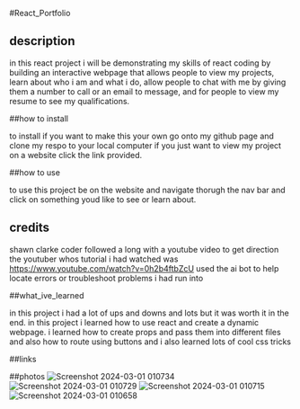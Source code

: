 #React_Portfolio

## description

in this react project i will be demonstrating my skills of react coding by building an interactive webpage that allows people to view my projects, learn about who i am and what i do, allow people to chat with me by giving them a number to call or an email to message, and for people to view my resume to see my qualifications.

##how to install

to install if you want to make this your own go onto my github page and clone my respo to your local computer if you just want to view my project on a website click the link provided.

##how to use

to use this project be on the website and navigate thorugh the nav bar and click on something youd like to see or learn about.

## credits
shawn clarke coder
followed a long with a youtube video to get direction 
the youtuber whos tutorial i had watched was https://www.youtube.com/watch?v=0h2b4ftbZcU
used the ai bot to help locate errors or troubleshoot problems i had run into 

##what_ive_learned

in this project i had a lot of ups and downs and lots but it was worth it in the end. in this project i learned how to use react and create a dynamic webpage. i learned how to create props and pass them into different files and also how to route using buttons and i also learned lots of cool css tricks


##links



##photos
![Screenshot 2024-03-01 010734](https://github.com/Shawnclarke21/react_portfolio/assets/139307719/967a74ed-93bb-434d-99a7-e7bc6f8dfe74)
![Screenshot 2024-03-01 010729](https://github.com/Shawnclarke21/react_portfolio/assets/139307719/18f39538-3a38-49e8-a001-f3dd82909be8)
![Screenshot 2024-03-01 010715](https://github.com/Shawnclarke21/react_portfolio/assets/139307719/f6a04722-b995-45df-9718-3537c31fc6a8)
![Screenshot 2024-03-01 010658](https://github.com/Shawnclarke21/react_portfolio/assets/139307719/b596c237-ffed-4168-b6e2-a20ced8ce846)
